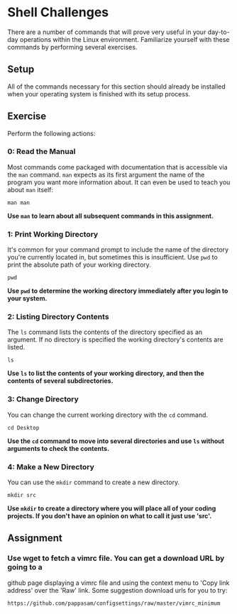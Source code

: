 # Shell Challenges

There are a number of commands that will prove very useful in your day-to-day
operations within the Linux environment. Familiarize yourself with these
commands by performing several exercises.

## Setup

All of the commands necessary for this section should already be installed when
your operating system is finished with its setup process.

## Exercise

Perform the following actions:


### 0: Read the Manual

Most commands come packaged with documentation that is accessible via the `man`
command. `man` expects as its first argument the name of the program you want
more information about. It can even be used to teach you about `man` itself:

    man man

**Use `man` to learn about all subsequent commands in this assignment.**

### 1: Print Working Directory

It's common for your command prompt to include the name of the directory you're
currently located in, but sometimes this is insufficient. Use `pwd` to print the
absolute path of your working directory.

    pwd

**Use `pwd` to determine the working directory immediately after you login to
your system.**

### 2: Listing Directory Contents

The `ls` command lists the contents of the directory specified as an argument.
If no directory is specified the working directory's contents are listed.

    ls

**Use `ls` to list the contents of your working directory, and then the contents
of several subdirectories.**

### 3: Change Directory

You can change the current working directory with the `cd` command.

    cd Desktop

**Use the `cd` command to move into several directories and use `ls` without
arguments to check the contents.**

### 4: Make a New Directory

You can use the `mkdir` command to create a new directory.

    mkdir src

**Use `mkdir` to create a directory where you will place all of your coding
projects. If you don't have an opinion on what to call it just use 'src'.**

## Assignment

### Use wget to fetch a vimrc file. You can get a download URL by going to a
github page displaying a vimrc file and using the context menu to 'Copy link
address' over the 'Raw' link. Some suggestion download urls for you to try:

    https://github.com/pappasam/configsettings/raw/master/vimrc_minimum

###
